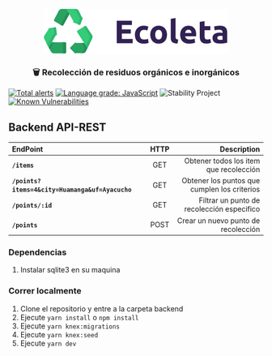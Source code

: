 <p align="center">
  <a href="#">
    <img src="./web/src/assets/logo.svg" alt="ecoleta logo">
  </a>
</p>

<h3 align="center">🗑️ Recolección de residuos orgánicos e inorgánicos</h3>

[![Total alerts](https://img.shields.io/lgtm/alerts/g/wilderPariona/ecoleta.svg?logo=lgtm&logoWidth=18)](https://lgtm.com/projects/g/wilderPariona/ecoleta/alerts/)
[![Language grade: JavaScript](https://img.shields.io/lgtm/grade/javascript/g/wilderPariona/ecoleta.svg?logo=lgtm&logoWidth=18)](https://lgtm.com/projects/g/wilderPariona/ecoleta/context:javascript)
![Stability Project][stability-image]
[![Known Vulnerabilities](https://snyk.io/test/github/wilderPariona/ecoleta/badge.svg)](https://snyk.io/test/github/wilderPariona/ecoleta)


## Backend API-REST



| EndPoint             |  HTTP  |                       Description |
| :------------------- | :----: | --------------------------------------: |
| **`/items`**         |  GET   | Obtener todos los item que recolección |
| **`/points?items=4&city=Huamanga&uf=Ayacucho`**        |  GET   | Obtener los puntos que cumplen los criterios |
| **`/points/:id`**     |  GET  |                Filtrar un punto de recolección especifico |
| **`/points`** |  POST   |           Crear un nuevo punto de recolección |

### Dependencias

1. Instalar sqlite3 en su maquina

### Correr localmente

1. Clone el repositorio y entre a la carpeta backend
2. Ejecute `yarn install` o `npm install`
3. Ejecute `yarn knex:migrations`
4. Ejecute `yarn knex:seed`
5. Ejecute `yarn dev`






[stability-image]: https://img.shields.io/badge/stability-work_in_progress-lightgrey.svg
